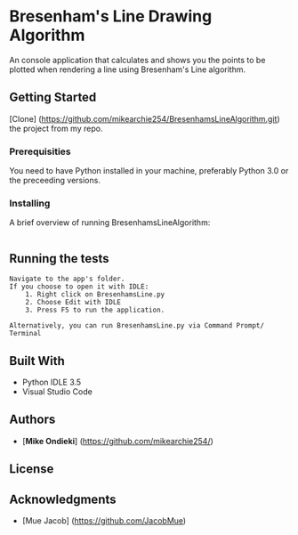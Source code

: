 # Bresenham's Line Drawing Algorithm
An console application that calculates and shows you the points to be plotted when rendering a line using Bresenham's Line algorithm. 

## Getting Started

[Clone] (https://github.com/mikearchie254/BresenhamsLineAlgorithm.git) the project from my repo. 

### Prerequisities

You need to have Python installed in your machine, preferably Python 3.0 or the preceeding versions. 

### Installing

A brief overview of running BresenhamsLineAlgorithm:

```

```

## Running the tests

```
Navigate to the app's folder.
If you choose to open it with IDLE:
    1. Right click on BresenhamsLine.py
    2. Choose Edit with IDLE
    3. Press F5 to run the application.

Alternatively, you can run BresenhamsLine.py via Command Prompt/ Terminal

```

## Built With

* Python IDLE 3.5
* Visual Studio Code

## Authors

* [**Mike Ondieki**] (https://github.com/mikearchie254/)


## License


## Acknowledgments

* [Mue Jacob] (https://github.com/JacobMue)

